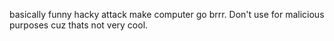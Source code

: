basically funny hacky attack make computer go brrr. Don't use for malicious purposes cuz thats not very cool.
